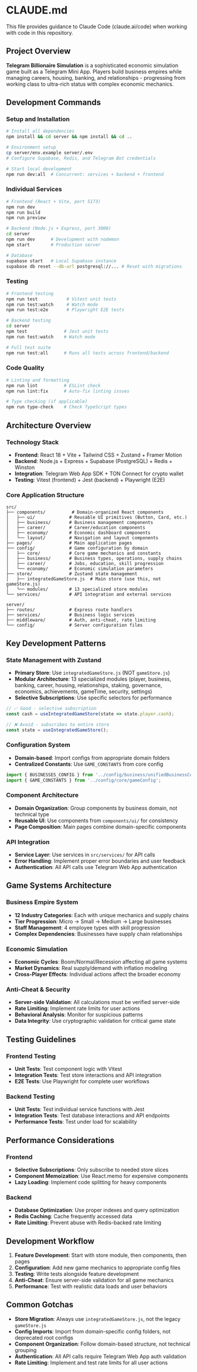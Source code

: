 # CLAUDE.md

This file provides guidance to Claude Code (claude.ai/code) when working with code in this repository.

## Project Overview

**Telegram Billionaire Simulation** is a sophisticated economic simulation game built as a Telegram Mini App. Players build business empires while managing careers, housing, banking, and relationships - progressing from working class to ultra-rich status with complex economic mechanics.

## Development Commands

### Setup and Installation

```bash
# Install all dependencies
npm install && cd server && npm install && cd ..

# Environment setup
cp server/env.example server/.env
# Configure Supabase, Redis, and Telegram Bot credentials

# Start local development
npm run dev:all  # Concurrent: services + backend + frontend
```

### Individual Services

```bash
# Frontend (React + Vite, port 5173)
npm run dev
npm run build
npm run preview

# Backend (Node.js + Express, port 3000)
cd server
npm run dev      # Development with nodemon
npm start        # Production server

# Database
supabase start   # Local Supabase instance
supabase db reset --db-url postgresql://... # Reset with migrations
```

### Testing

```bash
# Frontend testing
npm run test           # Vitest unit tests
npm run test:watch     # Watch mode
npm run test:e2e       # Playwright E2E tests

# Backend testing
cd server
npm test              # Jest unit tests
npm run test:watch    # Watch mode

# Full test suite
npm run test:all      # Runs all tests across frontend/backend
```

### Code Quality

```bash
# Linting and formatting
npm run lint          # ESLint check
npm run lint:fix      # Auto-fix linting issues

# Type checking (if applicable)
npm run type-check    # Check TypeScript types
```

## Architecture Overview

### Technology Stack

- **Frontend**: React 18 + Vite + Tailwind CSS + Zustand + Framer Motion
- **Backend**: Node.js + Express + Supabase (PostgreSQL) + Redis + Winston
- **Integration**: Telegram Web App SDK + TON Connect for crypto wallet
- **Testing**: Vitest (frontend) + Jest (backend) + Playwright (E2E)

### Core Application Structure

```text
src/
├── components/          # Domain-organized React components
│   ├── ui/             # Reusable UI primitives (Button, Card, etc.)
│   ├── business/       # Business management components
│   ├── career/         # Career/education components
│   ├── economy/        # Economic dashboard components
│   └── layout/         # Navigation and layout components
├── pages/              # Main application pages
├── config/             # Game configuration by domain
│   ├── core/           # Core game mechanics and constants
│   ├── business/       # Business types, operations, supply chains
│   ├── career/         # Jobs, education, skill progression
│   └── economy/        # Economic simulation parameters
├── store/              # Zustand state management
│   ├── integratedGameStore.js  # Main store (use this, not gameStore.js)
│   └── modules/        # 13 specialized store modules
└── services/           # API integration and external services

server/
├── routes/             # Express route handlers
├── services/           # Business logic services
├── middleware/         # Auth, anti-cheat, rate limiting
└── config/             # Server configuration files
```

## Key Development Patterns

### State Management with Zustand

- **Primary Store**: Use `integratedGameStore.js` (NOT `gameStore.js`)
- **Modular Architecture**: 13 specialized modules (player, business, banking, career, housing, relationships, staking, governance, economics, achievements, gameTime, security, settings)
- **Selective Subscriptions**: Use specific selectors for performance

```javascript
// ✅ Good - selective subscription
const cash = useIntegratedGameStore(state => state.player.cash);

// ❌ Avoid - subscribes to entire store
const state = useIntegratedGameStore();
```

### Configuration System

- **Domain-based**: Import configs from appropriate domain folders
- **Centralized Constants**: Use `GAME_CONSTANTS` from core config

```javascript
import { BUSINESSES_CONFIG } from '../config/business/unifiedBusinessConfig';
import { GAME_CONSTANTS } from '../config/core/gameConfig';
```

### Component Architecture

- **Domain Organization**: Group components by business domain, not technical type
- **Reusable UI**: Use components from `components/ui/` for consistency
- **Page Composition**: Main pages combine domain-specific components

### API Integration

- **Service Layer**: Use services in `src/services/` for API calls
- **Error Handling**: Implement proper error boundaries and user feedback
- **Authentication**: All API calls use Telegram Web App authentication

## Game Systems Architecture

### Business Empire System

- **12 Industry Categories**: Each with unique mechanics and supply chains
- **Tier Progression**: Micro → Small → Medium → Large businesses
- **Staff Management**: 4 employee types with skill progression
- **Complex Dependencies**: Businesses have supply chain relationships

### Economic Simulation

- **Economic Cycles**: Boom/Normal/Recession affecting all game systems
- **Market Dynamics**: Real supply/demand with inflation modeling
- **Cross-Player Effects**: Individual actions affect the broader economy

### Anti-Cheat & Security

- **Server-side Validation**: All calculations must be verified server-side
- **Rate Limiting**: Implement rate limits for user actions
- **Behavioral Analysis**: Monitor for suspicious patterns
- **Data Integrity**: Use cryptographic validation for critical game state

## Testing Guidelines

### Frontend Testing

- **Unit Tests**: Test component logic with Vitest
- **Integration Tests**: Test store interactions and API integration
- **E2E Tests**: Use Playwright for complete user workflows

### Backend Testing

- **Unit Tests**: Test individual service functions with Jest
- **Integration Tests**: Test database interactions and API endpoints
- **Performance Tests**: Test under load for scalability

## Performance Considerations

### Frontend

- **Selective Subscriptions**: Only subscribe to needed store slices
- **Component Memoization**: Use React.memo for expensive components
- **Lazy Loading**: Implement code splitting for heavy components

### Backend

- **Database Optimization**: Use proper indexes and query optimization
- **Redis Caching**: Cache frequently accessed data
- **Rate Limiting**: Prevent abuse with Redis-backed rate limiting

## Development Workflow

1. **Feature Development**: Start with store module, then components, then pages
2. **Configuration**: Add new game mechanics to appropriate config files
3. **Testing**: Write tests alongside feature development
4. **Anti-Cheat**: Ensure server-side validation for all game mechanics
5. **Performance**: Test with realistic data loads and user behaviors

## Common Gotchas

- **Store Migration**: Always use `integratedGameStore.js`, not the legacy `gameStore.js`
- **Config Imports**: Import from domain-specific config folders, not deprecated root configs
- **Component Organization**: Follow domain-based structure, not technical grouping
- **Authentication**: All API calls require Telegram Web App auth validation
- **Rate Limiting**: Implement and test rate limits for all user actions
